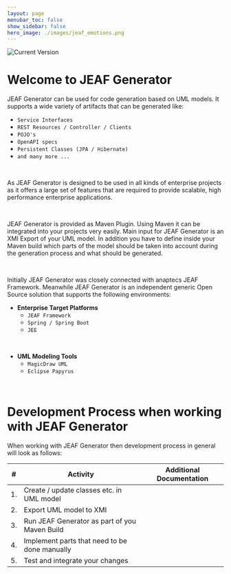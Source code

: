```yaml
---
layout: page
menubar_toc: false
show_sidebar: false
hero_image: ./images/jeaf_emotions.png
---
```


![Current Version](https://maven-badges.herokuapp.com/maven-central/com.anaptecs.jeaf.generator/jeaf-generator/badge.svg)

# Welcome to JEAF Generator

JEAF Generator can be used for code generation based on UML models. It supports a wide variety of artifacts that can be generated like:

* `Service Interfaces`
* `REST Resources / Controller / Clients`
* `POJO's`
* `OpenAPI specs`
* `Persistent Classes (JPA / Hibernate)`
* `and many more ...`

<br>

As JEAF Generator is designed to be used in all kinds of enterprise projects as it offers a large set of features that are required to provide scalable, high performance enterprise applications.

<br>

JEAF Generator is provided as Maven Plugin. Using Maven it can be integrated into your projects very easily. Main input for JEAF Generator is an XMI Export of your UML model. In addition you have to define inside your Maven build which parts of the model should be taken into account during the generation process and what should be generated.

<br>

Initially JEAF Generator was closely connected with anaptecs JEAF Framework. Meanwhile JEAF Generator is an independent generic Open Source solution that supports the following environments:

* **Enterprise Target Platforms**
  * `JEAF Framework`
  * `Spring / Spring Boot`
  * `JEE`

<br>  

* **UML Modeling Tools**
  * `MagicDraw UML`
  * `Eclipse Papyrus`

<br>

# Development Process when working with JEAF Generator

When working with JEAF Generator then development process in general
will look as follows:

| #   | Activity                                      | Additional Documentation |
| --- | --------------------------------------------- | ------------------------ |
| 1.  | Create / update classes etc. in UML model     |                          |
| 2.  | Export UML model to XMI                       |                          |
| 3.  | Run JEAF Generator as part of you Maven Build |                          |
| 4.  | Implement parts that need to be done manually |                          |
| 5.  | Test and integrate your changes               |                          |
